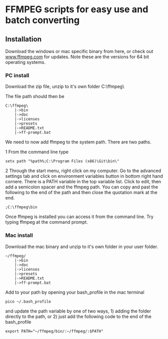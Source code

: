 # FFMPEG scripts for easy use and batch converting

## Installation

Download the windows or mac specific binary from here, or check out www.ffmpeg.com for updates. Note these are the versions for 64 bit operating systems. 

### PC install

Download the zip file, unzip to it's own folder C:\ffmpeg\

The file path should then be 

```
C:\ffmpeg\
	|->bin
	|->doc
	|->licenses
	|->presets
	|->README.txt
	|->ff-prompt.bat
```

We need to now add ffmpeg to the system path. There are two paths. 

1 From the command line type 
```
setx path "%path%;C:\Program Files (x86)\Git\bin\"
```

2 Through the start menu, right click on my computer. Go to the advanced settings tab and click on environment variables button in bottom right hand cornere. There is a PATH variable in the top variable list. Click to edit, then add a semicolon spacer and the ffmpeg path. You can copy and past the following to the end of the path and then close the quotation mark at the end. 
```
;C:\ffmpeg\bin
```

Once ffmpeg is installed you can access it from the command line. Try typing ffmpeg at the command prompt. 

### Mac install

Download the mac binary and unzip to it's own folder in your user folder. 

```
~/ffmpeg/
	|->bin
	|->doc
	|->licenses
	|->presets
	|->README.txt
	|->ff-prompt.bat
```

Add to your path by opening your bash_profile in the mac terminal

```
pico ~/.bash_profile
```

and update the path variable by one of two ways, 1) adding the folder directly to the path, or 2) just add the following code to the end of the bash_profile 

```
export PATH="~/ffmpeg/bin/:~/ffmpeg/:$PATH"
```











